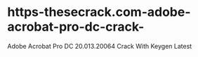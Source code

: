 # https-thesecrack.com-adobe-acrobat-pro-dc-crack-
Adobe Acrobat Pro DC 20.013.20064 Crack With Keygen Latest
